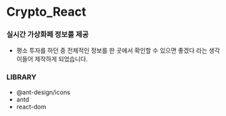 # Crypto_React

### 실시간 가상화페 정보를 제공

- 평소 투자를 하던 중 전체적인 정보를 한 곳에서 확인할 수 있으면 좋겠다 라는 생각이들어 제작하게 되었습니다.


### LIBRARY
- @ant-design/icons
- antd
- react-dom
